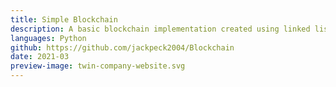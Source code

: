 ```yaml
---
title: Simple Blockchain
description: A basic blockchain implementation created using linked lists. The idea is derived from a lecture given during the IB CompSci HL course. It was created to apply my knowledge and to better percieve blockchain's potential.
languages: Python
github: https://github.com/jackpeck2004/Blockchain
date: 2021-03
preview-image: twin-company-website.svg
---
```

